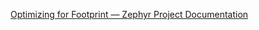 [Optimizing for Footprint — Zephyr Project Documentation](https://docs.zephyrproject.org/latest/develop/optimizations/footprint.html)